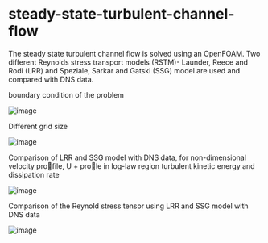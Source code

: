 # steady-state-turbulent-channel-flow
The steady state turbulent channel flow is solved using an OpenFOAM. Two different Reynolds stress transport models (RSTM)- Launder, Reece and Rodi (LRR) and Speziale, Sarkar and Gatski (SSG) model are used and compared with DNS data.


boundary condition of the problem

![image](https://github.com/Panchal1810/steady-state-turbulent-channel-flow/assets/122630851/a744773c-17fc-4dad-9de7-2447a24f23cf)

Different grid size 

![image](https://github.com/Panchal1810/steady-state-turbulent-channel-flow/assets/122630851/c881aee8-1cfc-499b-b0dd-bb4b2f59d2e1)

Comparison of LRR and SSG model with DNS data, for non-dimensional velocity profile,  U + prole in log-law region turbulent kinetic energy and dissipation rate


![image](https://github.com/Panchal1810/steady-state-turbulent-channel-flow/assets/122630851/aeb4133a-13b6-4304-a775-790302c43c3c)

Comparison of the Reynold stress tensor using LRR and SSG model with DNS data

![image](https://github.com/Panchal1810/steady-state-turbulent-channel-flow/assets/122630851/4ecf6aa0-1860-49ad-9810-dd9089cd3b38)

